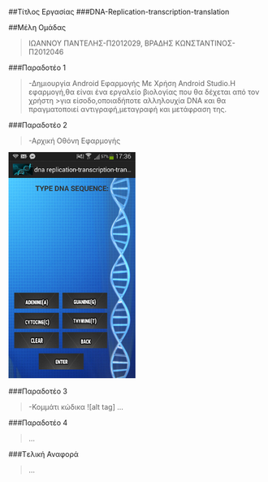 ##Τίτλος Εργασίας
###DNA-Replication-transcription-translation

##Μέλη Ομάδας
>ΙΩΑΝΝΟΥ ΠΑΝΤΕΛΗΣ-Π2012029,
>ΒΡΑΔΗΣ ΚΩΝΣΤΑΝΤΙΝΟΣ-Π2012046

###Παραδοτέο 1

>-Δημιουργία Android Εφαρμογής Με Χρήση Android Studio.Η εφαρμογή,θα είναι ένα εργαλείο βιολογίας που θα δέχεται από τον χρήστη >για είσοδο,οποιαδήποτε αλληλουχία DNA και θα πραγματοποιεί αντιγραφή,μεταγραφή και μετάφραση της.

###Παραδοτέο 2
>-Αρχική Οθόνη Εφαρμογής


![alt tag](https://raw.githubusercontent.com/PantelisIoannou/images/master/img.png)

###Παραδοτέο 3
>-Κομμάτι κώδικα
![alt tag]
>...

###Παραδοτέο 4

>...

###Tελική Αναφορά

>...
